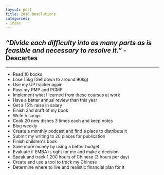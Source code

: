 ```yaml
---
layout: post
title: 2016 Resolutions
categories:
- ideas
---
```


## *“Divide each difficulty into as many parts as is feasible and necessary to resolve it.”* - Descartes

---

- Read 10 books
- Lose 15kg (Get down to around 90kg)
- Use my UP tracker again
- Pass my PMP and PGMP
 - Implement what I learned from these courses at work
- Have a better annual review than this year
- Get a 15% raise in salary
- Finish 2nd draft of my book
- Write 5 songs
- Cook 20 new dishes 3 times each and keep notes
- Blog weekly
- Create a monthly podcast and find a place to distribute it
- Submit my writing to 20 places for publication
- Finish children's book
- Save more money by using a better budget
- Evaluate if EMBA is right for me and make a decision
- Speak and track 1,200 hours of Chinese (3 hours per day)
 - Create and use a tool to track my Chinese
- Determine where to live and realistic financial plan for it

